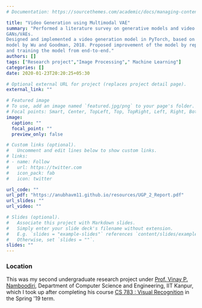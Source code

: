 ```yaml
---
# Documentation: https://sourcethemes.com/academic/docs/managing-content/

title: "Video Generation using Multimodal VAE"
summary: "Performed a literature survey on generative models and video generation using
GANs/VAEs.
Designed and implemented a video generation model in PyTorch, based on the MVAE
model by Wu and Goodman, 2018. Proposed improvement of the model by replacing the MSE error with a GAN discriminator,
and training the model from end-to-end."
authors: []
tags: ["Research project","Image Processing"," Machine Learning"]
categories: []
date: 2020-01-23T20:20:25+05:30

# Optional external URL for project (replaces project detail page).
external_link: ""

# Featured image
# To use, add an image named `featured.jpg/png` to your page's folder.
# Focal points: Smart, Center, TopLeft, Top, TopRight, Left, Right, BottomLeft, Bottom, BottomRight.
image:
  caption: ""
  focal_point: ""
  preview_only: false

# Custom links (optional).
#   Uncomment and edit lines below to show custom links.
# links:
# - name: Follow
#   url: https://twitter.com
#   icon_pack: fab
#   icon: twitter

url_code: ""
url_pdf: "https://anubhavm11.github.io/resources/UGP_2_Report.pdf"
url_slides: ""
url_video: ""

# Slides (optional).
#   Associate this project with Markdown slides.
#   Simply enter your slide deck's filename without extension.
#   E.g. `slides = "example-slides"` references `content/slides/example-slides.md`.
#   Otherwise, set `slides = ""`.
slides: ""
---
```


### Location

This was my second undergraduate research project under [Prof. Vinay P. Namboodiri](https://vinaypn.github.io/), Department of Computer Science and Engineering, IIT Kanpur, which I took up after completing his course [CS 783 : Visual Recognition](https://www.cse.iitk.ac.in/users/vinaypn/teaching/cs783/) in the Spring '19 term.